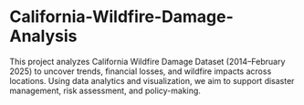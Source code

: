 # California-Wildfire-Damage-Analysis
This project analyzes California Wildfire Damage Dataset (2014–February 2025) to uncover trends, financial losses, and wildfire impacts across locations. Using data analytics and visualization, we aim to support disaster management, risk assessment, and policy-making.
